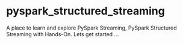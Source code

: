 # pyspark_structured_streaming
A place to learn and explore PySpark Streaming, PySpark Structured Streaming with Hands-On. Lets get started ... 
